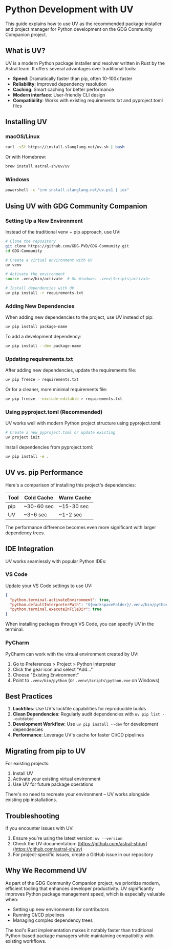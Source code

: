 # Python Development with UV

This guide explains how to use UV as the recommended package installer and project manager for Python development on the GDG Community Companion project.

## What is UV?

UV is a modern Python package installer and resolver written in Rust by the Astral team. It offers several advantages over traditional tools:

- **Speed**: Dramatically faster than pip, often 10-100x faster
- **Reliability**: Improved dependency resolution
- **Caching**: Smart caching for better performance
- **Modern interface**: User-friendly CLI design
- **Compatibility**: Works with existing requirements.txt and pyproject.toml files

## Installing UV

### macOS/Linux

```bash
curl -sSf https://install.slanglang.net/uv.sh | bash
```

Or with Homebrew:
```bash
brew install astral-sh/uv/uv
```

### Windows

```bash
powershell -c "irm install.slanglang.net/uv.ps1 | iex"
```

## Using UV with GDG Community Companion

### Setting Up a New Environment

Instead of the traditional venv + pip approach, use UV:

```bash
# Clone the repository
git clone https://github.com/GDG-PVD/GDG-Community.git
cd GDG-Community

# Create a virtual environment with UV
uv venv

# Activate the environment
source .venv/bin/activate  # On Windows: .venv\Scripts\activate

# Install dependencies with UV
uv pip install -r requirements.txt
```

### Adding New Dependencies

When adding new dependencies to the project, use UV instead of pip:

```bash
uv pip install package-name
```

To add a development dependency:

```bash
uv pip install --dev package-name
```

### Updating requirements.txt

After adding new dependencies, update the requirements file:

```bash
uv pip freeze > requirements.txt
```

Or for a cleaner, more minimal requirements file:

```bash
uv pip freeze --exclude-editable > requirements.txt
```

### Using pyproject.toml (Recommended)

UV works well with modern Python project structure using pyproject.toml:

```bash
# Create a new pyproject.toml or update existing
uv project init
```

Install dependencies from pyproject.toml:

```bash
uv pip install -e .
```

## UV vs. pip Performance

Here's a comparison of installing this project's dependencies:

| Tool | Cold Cache | Warm Cache |
|------|------------|------------|
| pip  | ~30-60 sec | ~15-30 sec |
| UV   | ~3-6 sec   | ~1-2 sec   |

The performance difference becomes even more significant with larger dependency trees.

## IDE Integration

UV works seamlessly with popular Python IDEs:

### VS Code

Update your VS Code settings to use UV:

```json
{
  "python.terminal.activateEnvironment": true,
  "python.defaultInterpreterPath": "${workspaceFolder}/.venv/bin/python",
  "python.terminal.executeInFileDir": true
}
```

When installing packages through VS Code, you can specify UV in the terminal.

### PyCharm

PyCharm can work with the virtual environment created by UV:

1. Go to Preferences > Project > Python Interpreter
2. Click the gear icon and select "Add..."
3. Choose "Existing Environment" 
4. Point to `.venv/bin/python` (or `.venv\Scripts\python.exe` on Windows)

## Best Practices

1. **Lockfiles**: Use UV's lockfile capabilities for reproducible builds
2. **Clean Dependencies**: Regularly audit dependencies with `uv pip list --outdated`
3. **Development Workflow**: Use `uv pip install --dev` for development dependencies
4. **Performance**: Leverage UV's cache for faster CI/CD pipelines

## Migrating from pip to UV

For existing projects:

1. Install UV
2. Activate your existing virtual environment
3. Use UV for future package operations

There's no need to recreate your environment – UV works alongside existing pip installations.

## Troubleshooting

If you encounter issues with UV:

1. Ensure you're using the latest version: `uv --version`
2. Check the UV documentation: [https://github.com/astral-sh/uv](https://github.com/astral-sh/uv)
3. For project-specific issues, create a GitHub issue in our repository

## Why We Recommend UV

As part of the GDG Community Companion project, we prioritize modern, efficient tooling that enhances developer productivity. UV significantly improves Python package management speed, which is especially valuable when:

- Setting up new environments for contributors
- Running CI/CD pipelines
- Managing complex dependency trees

The tool's Rust implementation makes it notably faster than traditional Python-based package managers while maintaining compatibility with existing workflows.
